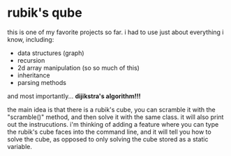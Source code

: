 # rubik's qube

this is one of my favorite projects so far. i had to use just about everything i know, including:

- data structures (graph)
- recursion
- 2d array manipulation (so so much of this)
- inheritance
- parsing methods

and most importantly... **dijikstra's algorithm!!!**

the main idea is that there is a rubik's cube, you can scramble it with the "scramble()" method, and then solve it with the same class.  it will also print out the instrucutions.   i'm thinking of adding a feature where you can type the rubik's cube faces into the command line, and it will tell you how to solve the cube, as opposed to only solving the cube stored as a static variable. 
